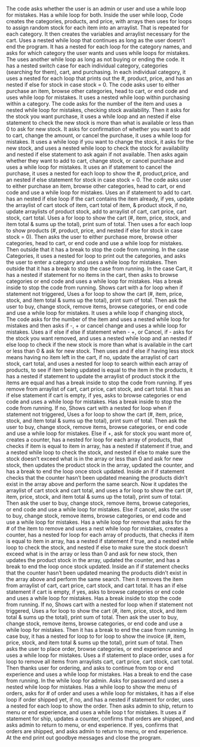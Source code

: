 The code asks whether the user is an admin or user and use a while loop for mistakes. Has a while loop for both. Inside the user while loop, Code creates the categories, products, and price, with arrays then uses for loops to assign random stock for each item into an arraylist. That is repeated for each category. It then creates the variables and arraylist necessary for the cart.
Uses a nested while loop that continues as long as the user doesn’t end the program. It has a nested for each loop for the category names, and asks for which category the user wants and uses while loops for mistakes. The uses another while loop as long as not buying or ending the code. It has a nested switch case for each individual category, categories (searching for them), cart, and purchasing.
In each individual category, it uses a nested for each loop that prints out the #, product, price, and has an nested if else for stock in case stock = 0. The code asks user to either purchase an item, browse other categories, head to cart, or end code and uses while loop for mistakes. It uses a nested while loop within purchasing within a category. The code asks for the number of the item and uses a nested while loop for mistakes, checking stock availability. Then it asks for the stock you want purchase, it uses a while loop and an nested if else statement to check the new stock is more than what is available or less than 0 to ask for new stock. It asks for confirmation of whether you want to add to cart, change the amount, or cancel the purchase, it uses a while loop for mistakes. It uses a while loop if you want to change the stock, it asks for the new stock, and uses a nested while loop to check the stock for availability and nested if else statement to ask again if not available. Then asks again whether they want to add to cart, change stock, or cancel purchase and uses a while loop for mistakes. It uses an if statement to cancel the purchase, it uses a nested for each loop to show the #, product,price, and an nested if else statement for stock in case stock = 0. The code asks user to either purchase an item, browse other categories, head to cart, or end code and use a while loop for mistakes. Uses an if statement to add to cart. has an nested if else loop if the cart contains the item already, if yes, update the arraylist of cart stock of item, cart total of item, & product stock, if no, update arraylists of product stock, add to arraylist of cart, cart price, cart stock, cart total. Uses a for loop to show the cart (#, item, price, stock, and item total & sums up the total), print sum of total. Then uses a for each loop to show products (#, product, price, and nested if else for stock in case stock = 0). Then asks the user to either purchase more, browse other categories, head to cart, or end code and use a while loop for mistakes. Then outside that it has a break to stop the code from running.
In the case Categories, it uses a nested for loop to print out the categories, and asks the user to enter a category and uses a while loop for mistakes. Then outside that it has a break to stop the case from running.
In the case Cart, it has a nested if statement for no items in the cart, then asks to browse categories or end code and uses a while loop for mistakes. Has a break inside to stop the code from running. Shows cart with a for loop when if statement not triggered, Uses a for loop to show the cart (#, item, price, stock, and item total & sums up the total), print sum of total. Then ask the user to buy, change stock, remove items, browse categories, or end code and use a while loop for mistakes.
It uses a while loop if changing stock, The code asks for the number of the item and uses a nested while loop for mistakes and then asks if -, + or cancel change and uses a while loop for mistakes.
Uses a if else if else if statement when - +, or Cancel, if - asks for the stock you want removed, and uses a nested while loop and an nested if else loop to check if the new stock is more than what is available in the cart or less than 0 & ask for new stock. Then uses and if else if having less stock means having no item left in the cart, if no, update the arraylist of cart stock, cart total, and uses a nested for loop to search within each array of products, to see if item being updated is equal to the item in the products, it has a nested if statement to update the arraylist of product stock it the items are equal and has a break inside to stop the code from running. If yes remove from arraylist of cart, cart price, cart stock, and cart total. It has an if else statement if cart is empty, if yes, asks to browse categories or end code and uses a while loop for mistakes. Has a break inside to stop the code from running. If no, Shows cart with a nested for loop when if statement not triggered, Uses a for loop to show the cart (#, item, price, stock, and item total & sums up the total), print sum of total. Then ask the user to buy, change stock, remove items, browse categories, or end code and use a while loop for mistakes.
Else if +, ask for stock you want more of, creates a counter, has a nested for loop for each array of products, that checks if item is equal to item in array, has a nested if statement if true, and a nested while loop to check the stock, and nested if else to make sure the stock doesn’t exceed what is in the array or less than 0 and ask for new stock, then updates the product stock in the array, updated the counter, and has a break to end the loop once stock updated. Inside an if if statement checks that the counter hasn’t been updated meaning the products didn’t exist in the array above and perform the same search. Now it updates the arraylist  of cart stock and cart total, and uses a for loop to show the cart (#, item, price, stock, and item total & sums up the total), print sum of total. Then ask the user to buy, change stock, remove items, browse categories, or end code and use a while loop for mistakes.
Else if cancel, asks the user to buy, change stock, remove items, browse categories, or end code and use a while loop for mistakes.
Has a while loop for remove that asks for the # of the item to remove and uses a nest while loop for mistakes, creates a counter, has a nested for loop for each array of products, that checks if item is equal to item in array, has a nested if statement if true, and a nested while loop to check the stock, and nested if else to make sure the stock doesn’t exceed what is in the array or less than 0 and ask for new stock, then updates the product stock in the array, updated the counter, and has a break to end the loop once stock updated. Inside an if if statement checks that the counter hasn’t been updated meaning the products didn’t exist in the array above and perform the same search. Then it removes the item from arraylist of cart, cart price, cart stock, and cart total. It has an if else statement if cart is empty, if yes, asks to browse categories or end code and uses a while loop for mistakes. Has a break inside to stop the code from running. If no, Shows cart with a nested for loop when if statement not triggered, Uses a for loop to show the cart (#, item, price, stock, and item total & sums up the total), print sum of total. Then ask the user to buy, change stock, remove items, browse categories, or end code and use a while loop for mistakes. Then it has a break to end the case from running.
In case buy, it has a nested for loop to for loop to show the invoice (#, item, price, stock, and item total & sums up the total), print sum of total. Then asks the user to place order, browse categories, or end experience  and uses a while loop for mistakes. Uses a if statement to place order, uses a for loop to remove all items from arraylists cart, cart price, cart stock, cart total. Then thanks user for ordering, and asks to continue from top or end experience and uses a while loop for mistakes. Has a break to end the case from running.
In the while loop for admin. Asks for password and uses a nested while loop for mistakes. Has a while loop to show the menu of orders, asks for # of order and uses a while loop for mistakes, it has a if else loop if order shipped yet, if no, and has a nested if statement for order, uses a nested for each loop to show the order. Then asks admin to ship, return to menu or end experience, and uses a while loop t for mistakes. It uses a if statement for ship, updates a counter, confirms that orders are shipped, and asks admin to return to menu, or end experience. If yes, confirms that orders are shipped, and asks admin to return to menu, or end experience. At the end print out goodbye messages and close the program.
